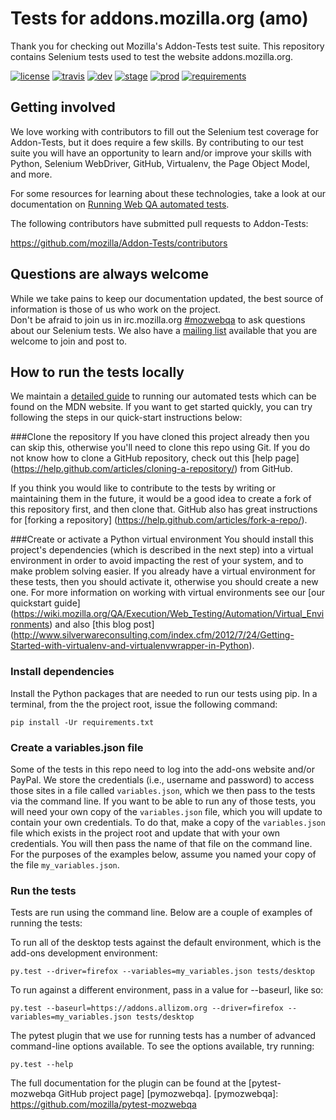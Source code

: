 Tests for addons.mozilla.org (amo)
==================================

Thank you for checking out Mozilla's Addon-Tests test suite.
This repository contains Selenium tests used to test the website addons.mozilla.org.

[![license](https://img.shields.io/badge/license-MPL%202.0-blue.svg)](https://github.com/mozilla/Addon-Tests/blob/master/LICENSE)
[![travis](https://img.shields.io/travis/mozilla/Addon-Tests.svg?label=travis)](http://travis-ci.org/mozilla/Addon-Tests/)
[![dev](https://img.shields.io/jenkins/s/https/webqa-ci.mozilla.com/amo.dev.svg?label=dev)](https://webqa-ci.mozilla.com/job/amo.dev/)
[![stage](https://img.shields.io/jenkins/s/https/webqa-ci.mozilla.com/amo.stage.saucelabs.svg?label=stage)](https://webqa-ci.mozilla.com/job/amo.stage.saucelabs/)
[![prod](https://img.shields.io/jenkins/s/https/webqa-ci.mozilla.com/amo.prod.svg?label=prod)](https://webqa-ci.mozilla.com/job/amo.prod/)
[![requirements](https://img.shields.io/requires/github/mozilla/Addon-Tests.svg)](https://requires.io/github/mozilla/Addon-Tests/requirements/?branch=master)

Getting involved
----------------

We love working with contributors to fill out the Selenium test coverage for Addon-Tests,
but it does require a few skills.
By contributing to our test suite you will have an opportunity to learn and/or improve your
skills with Python, Selenium WebDriver, GitHub, Virtualenv, the Page Object Model, and more.

For some resources for learning about these technologies, take a look at our documentation on 
[Running Web QA automated tests][runningtests].

[runningtests]: https://developer.mozilla.org/en-US/docs/Mozilla/QA/Running_Web_QA_automated_tests

The following contributors have submitted pull requests to Addon-Tests:

https://github.com/mozilla/Addon-Tests/contributors


Questions are always welcome
----------------------------
While we take pains to keep our documentation updated, the best source of information is those 
of us who work on the project.  
Don't be afraid to join us in irc.mozilla.org [#mozwebqa][mozwebqa] to ask questions about our 
Selenium tests.
We also have a [mailing list][mailing_list] available that you are welcome to join and post to.

[mozwebqa]:http://widget01.mibbit.com/?settings=1b10107157e79b08f2bf99a11f521973&server=irc.mozilla.org&channel=%23mozwebqa
[mailing_list]:https://mail.mozilla.org/listinfo/mozwebqa

How to run the tests locally
-----------------------------------------
We maintain a [detailed guide][runningtests] to running our automated tests which can be found on the MDN website.
If you want to get started quickly, you can try following the steps in our quick-start instructions below:

###Clone the repository
If you have cloned this project already then you can skip this, otherwise you'll need to clone this repo using Git.
If you do not know how to clone a GitHub repository, check out this 
[help page] (https://help.github.com/articles/cloning-a-repository/) from GitHub.

If you think you would like to contribute to the tests by writing or maintaining them in the future,
it would be a good idea to create a fork of this repository first, and then clone that.
GitHub also has great instructions for [forking a repository] (https://help.github.com/articles/fork-a-repo/).

###Create or activate a Python virtual environment
You should install this project's dependencies (which is described in the next step) into a virtual environment
in order to avoid impacting the rest of your system, and to make problem solving easier.
If you already have a virtual environment for these tests, then you should activate it, 
otherwise you should create a new one.
For more information on working with virtual environments see our 
[our quickstart guide] (https://wiki.mozilla.org/QA/Execution/Web_Testing/Automation/Virtual_Environments) 
and also [this blog post] (http://www.silverwareconsulting.com/index.cfm/2012/7/24/Getting-Started-with-virtualenv-and-virtualenvwrapper-in-Python).

### Install dependencies
Install the Python packages that are needed to run our tests using pip. In a terminal, 
from the the project root, issue the following command:

    pip install -Ur requirements.txt

### Create a variables.json file
Some of the tests in this repo need to log into the add-ons website and/or PayPal.
We store the credentials (i.e., username and password) to access those sites in a file 
called `variables.json`, which we then pass to the tests via the command line. 
If you want to be able to run any of those tests, you will need your own copy of 
the `variables.json` file, which you will update to contain your own credentials.
To do that, make a copy of the `variables.json` file which exists in the project root
 and update that with your own credentials. 
 You will then pass the name of that file on the command line. 
 For the purposes of the examples below, assume you named your copy of the file `my_variables.json`.

### Run the tests

Tests are run using the command line. Below are a couple of examples of running the tests:

To run all of the desktop tests against the default environment, which is the add-ons development environment:

	py.test --driver=firefox --variables=my_variables.json tests/desktop
	
To run against a different environment, pass in a value for --baseurl, like so:

	py.test --baseurl=https://addons.allizom.org --driver=firefox --variables=my_variables.json tests/desktop

The pytest plugin that we use for running tests has a number of advanced command-line 
options available. To see the options available, try running:

    py.test --help

The full documentation for the plugin can be found at the [pytest-mozwebqa GitHub project page] [pymozwebqa].
[pymozwebqa]: https://github.com/mozilla/pytest-mozwebqa
